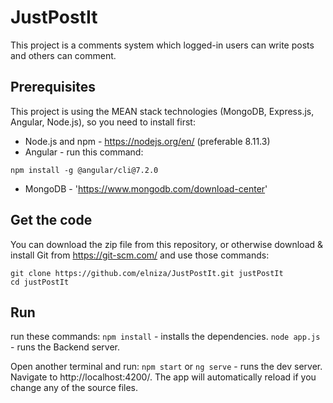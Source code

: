 # JustPostIt

This project is a comments system which logged-in users can write posts and others can comment.

## Prerequisites

This project is using the MEAN stack technologies (MongoDB, Express.js, Angular, Node.js), so you need to install first:
* Node.js and npm - https://nodejs.org/en/ (preferable 8.11.3)
* Angular - run this command:
```
npm install -g @angular/cli@7.2.0
```
* MongoDB - 'https://www.mongodb.com/download-center'

## Get the code
You can download the zip file from this repository, or otherwise download & install Git from https://git-scm.com/ and use those commands: 
```
git clone https://github.com/elniza/JustPostIt.git justPostIt  
cd justPostIt
```

## Run

run these commands:
`npm install` - installs the dependencies.
`node app.js` - runs the Backend server.

Open another terminal and run:
`npm start` or `ng serve` - runs the dev server. Navigate to http://localhost:4200/. The app will automatically reload if you change any of the source files.


